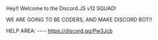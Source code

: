 Hey!! Welcome to the Discord.JS v12 SQUAD!

WE ARE GOING TO BE CODERS, AND MAKE DISCORD BOT!!

HELP AREA: ----
https://discord.gg/Pw3Jcb
